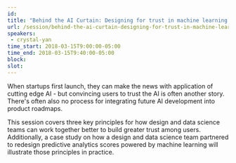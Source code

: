 ```yaml
---
id: 
title: "Behind the AI Curtain: Designing for trust in machine learning products"
url: /session/behind-the-ai-curtain-designing-for-trust-in-machine-learning-products/
speakers:
 - crystal-yan
time_start: 2018-03-15T9:00:00-05:00
time_end: 2018-03-15T9:40:00-05:00
block: 
slot: 
---
```


When startups first launch, they can make the news with application of cutting edge AI - but convincing users to trust the AI is often another story. There's often also no process for integrating future AI development into product roadmaps.

This session covers three key principles for how design and data science teams can work together better to build greater trust among users. Additionally, a case study on how a design and data science team partnered to redesign predictive analytics scores powered by machine learning will illustrate those principles in practice.